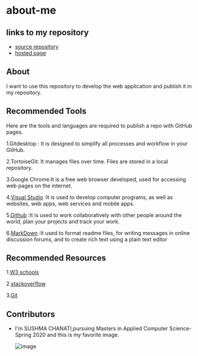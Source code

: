 # about-me

## links to my repository
- [source repository](https://github.com/sushmachanati/about-me)
- [hosted page](https://sushmachanati.github.io/about-me/)

## About

I want to use this repository to develop the web application and publish it in my repository.

##  Recommended Tools

Here are the tools and languages are required to publish a repo with GitHub pages.

1.Gitdesktop : It is designed to simplify all processes and workflow in your GitHub.

2.TortoiseGit: It manages files over time. Files are stored in a local repository.

3.Google Chrome:It is a free web browser developed, used for accessing web pages on the internet.

4.[Visual Studio](https://visualstudio.microsoft.com/) :It is used to develop computer programs, as well as websites, web apps, web services and mobile apps.

5.[Github](https://github.com/) :It is used to work collaboratively with other people around the world, plan your projects and track your work.

6.[MarkDown](https://www.markdownguide.org/cheat-sheet/) :It used to format readme files, for writing messages in online discussion forums, and to create rich text using a plain text editor

##  Recommended Resources

1.[W3 schools](https://www.w3schools.com/)

2.[stackoverflow](https://stackoverflow.com/)

3.[Git](https://try.github.io/)

## Contributors

- I'm SUSHMA CHANATI,pursuing Masters in Applied Computer Science-Spring 2020 and this is my favorite image.

  
  
   ![image](https://www.google.com/imgres?imgurl=https%3A%2F%2Fcdn.pixabay.com%2Fphoto%2F2015%2F04%2F23%2F22%2F00%2Ftree-736885__340.jpg&imgrefurl=https%3A%2F%2Fpixabay.com%2Fimages%2Fsearch%2Fnature%2F&docid=Ba_eiczVaD9-zM&tbnid=_2JirDBiGzi3lM%3A&vet=10ahUKEwjgtNyGy6jnAhWHWM0KHX2vBK8QMwh5KAAwAA..i&w=546&h=340&bih=625&biw=1366&q=images&ved=0ahUKEwjgtNyGy6jnAhWHWM0KHX2vBK8QMwh5KAAwAA&iact=mrc&uact=8)
